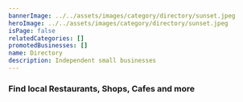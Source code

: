 ```yaml
---
bannerImage: ../../assets/images/category/directory/sunset.jpeg
heroImage: ../../assets/images/category/directory/sunset.jpeg
isPage: false
relatedCategories: []
promotedBusinesses: []
name: Directory
description: Independent small businesses
---
```

### Find local Restaurants, Shops, Cafes and more 

